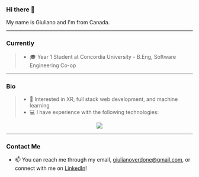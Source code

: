 ### Hi there 👋

My name is Giuliano and I'm from Canada.

<hr>

### Currently

> - 🎓 Year 1 Student at Concordia University - B.Eng, Software Engineering Co-op

<hr>

### Bio
> - 🧠 Interested in XR, full stack web development, and machine learning
> - 💻 I have experience with the following technologies:
<p align="center">
  <a href="Skill_Icons - Java, HTML/CSS/JS, PHP, MySql, Python, C#, Node.js, Linux">
    <img src="https://skillicons.dev/icons?i=java,html,css,js,php,mysql,python,cs,nodejs,linux" />
  </a>
</p>

<hr>

### Contact Me
- 📫 You can reach me through my email, giulianoverdone@gmail.com, or connect with me on [LinkedIn](https://www.linkedin.com/in/giuliano-verdone-33186921b/)!
